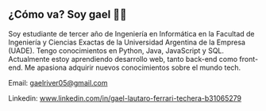 ## ¿Cómo va? Soy gael 👋🫡

Soy estudiante de tercer año de Ingeniería en Informática en la Facultad de Ingeniería y Ciencias Exactas de la Universidad Argentina de la Empresa (UADE). Tengo conocimientos en Python, Java, JavaScript y SQL. Actualmente estoy aprendiendo desarrollo web, tanto back-end como front-end. Me apasiona adquirir nuevos conocimientos sobre el mundo tech. 

Email: gaelriver05@gmail.com

Linkedin: www.linkedin.com/in/gael-lautaro-ferrari-techera-b31065279
